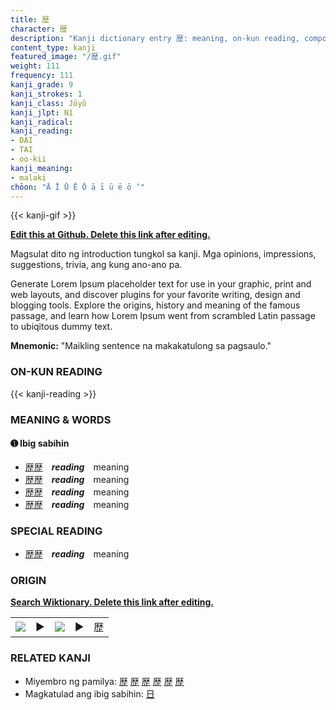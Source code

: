 ```yaml
---
title: 歴
character: 歴
description: "Kanji dictionary entry 歴: meaning, on-kun reading, compounds, origin, related kanji"
content_type: kanji
featured_image: "/歴.gif"
weight: 111
frequency: 111
kanji_grade: 9
kanji_strokes: 1
kanji_class: Jōyō
kanji_jlpt: N1
kanji_radical: 
kanji_reading: 
- DAI
- TAI
- oo-kii
kanji_meaning:
- malaki
chōon: "Ā Ī Ū Ē Ō ā ī ū ē ō ’"
---
```

[//]: # (Don't edit the line below. Kanji animated GIF code is automatically generated.)
{{< kanji-gif >}}

[//]: # (Edit below this line.)

**[Edit this at Github. Delete this link after editing.](https://github.com/tim0g/tim/tree/main/content/kanji/歴/index.md)**

Magsulat dito ng introduction tungkol sa kanji. Mga opinions, impressions, suggestions, trivia, ang kung ano-ano pa.

Generate Lorem Ipsum placeholder text for use in your graphic, print and web layouts, and discover plugins for your favorite writing, design and blogging tools. Explore the origins, history and meaning of the famous passage, and learn how Lorem Ipsum went from scrambled Latin passage to ubiqitous dummy text.
 
**Mnemonic:** "Maikling sentence na makakatulong sa pagsaulo."

### ON-KUN READING

[//]: # (Don't edit the line below. ON-KUN READING code is automatically generated.)
{{< kanji-reading >}}

### MEANING & WORDS

#### ➊ **Ibig sabihin**
  - [歴](../歴)[歴](../歴)　***reading***　meaning
  - [歴](../歴)[歴](../歴)　***reading***　meaning
  - [歴](../歴)[歴](../歴)　***reading***　meaning
  - [歴](../歴)[歴](../歴)　***reading***　meaning

### SPECIAL READING
  - [歴](../歴)[歴](../歴)　***reading***　meaning

### ORIGIN

**[Search Wiktionary. Delete this link after editing.](https://wiktionary.org/wiki/歴)**
<table class="kanji-table"><tr><td>
<img src="60px-歴-bronze.svg.png">
</td><td>▶</td><td>
<img src="60px-歴-oracle.svg.png">
</td><td>▶</td>
<td class="kanji-origin">歴</td>
</tr></table>

### RELATED KANJI
- Miyembro ng pamilya: [歴](../歴) [歴](../歴) [歴](../歴) [歴](../歴) [歴](../歴) [歴](../歴)
- Magkatulad ang ibig sabihin: [日](../日)
